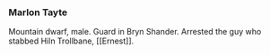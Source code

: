 ### Marlon Tayte
Mountain dwarf, male. Guard in Bryn Shander.
Arrested the guy who stabbed Hiln Trollbane, [[Ernest]].